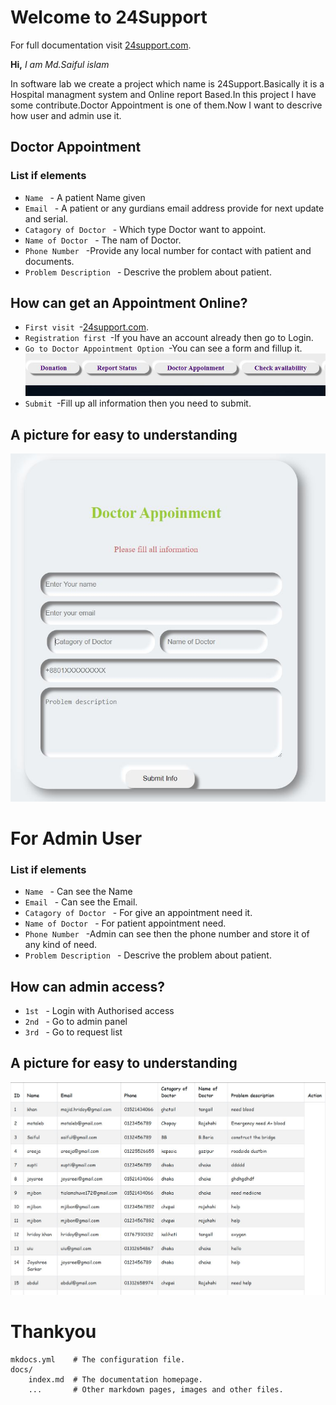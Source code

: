 # Welcome to 24Support

For full documentation visit [24support.com](http://localhost/24support/home.php#).


**Hi,**
*I am Md.Saiful islam*

In software lab we create a project which name is 24Support.Basically it is a Hospital managment system and Online report Based.In this project I have some contribute.Doctor Appointment is one of them.Now I want to descrive how user and admin use it.


## **Doctor Appointment**
### List if elements

* `Name ` - A patient Name given
* `Email ` - A patient or any gurdians email address provide for next update and serial.
* `Catagory of Doctor ` - Which type Doctor want to appoint.
* `Name of Doctor ` - The nam of Doctor.
* `Phone Number ` -Provide any local number for contact with patient and documents.
* `Problem Description ` - Descrive the problem about patient.

## How can get an Appointment Online?
* `First visit `-[24support.com](http://localhost/24support/login.php#).
* `Registration first `-If you have an account already then go to Login.
* `Go to Doctor Appointment Option `-You can see a form and fillup it.
![Appointment Option Picture](option.jpg)
* `Submit `-Fill up all information then you need to submit.

## A picture for easy to understanding
![Appointment Demo Picture](appointment.jpg)

# For Admin User
### List if elements

* `Name ` - Can see the Name
* `Email ` - Can see the Email.
* `Catagory of Doctor ` - For give an appointment need it.
* `Name of Doctor ` - For patient appointment need.
* `Phone Number ` -Admin can see then the phone number and store it of any kind of need.
* `Problem Description ` - Descrive the problem about patient.

## How can admin access?
* `1st ` - Login with Authorised access
* `2nd ` - Go to admin panel
* `3rd ` - Go to request list

## A picture for easy to understanding

![Request List Demo Picture](list.jpg)


# Thankyou



    mkdocs.yml    # The configuration file.
    docs/
        index.md  # The documentation homepage.
        ...       # Other markdown pages, images and other files.
